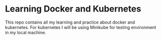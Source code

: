 # Learning Docker and Kubernetes

This repo contains all my learning and practice about docker and kubernetes. For kubernetes I will be using Minikube for testing environment in my local machine.